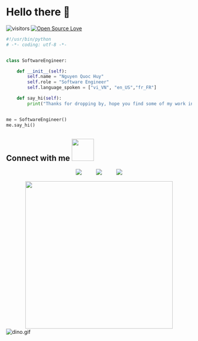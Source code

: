 # Hello there 👋
![visitors](https://visitor-badge.laobi.icu/badge?page_id=jmaqhuy.jmaqhuy)
[![Open Source Love](https://badges.frapsoft.com/os/v1/open-source.svg?v=102)](https://github.com/ellerbrock/open-source-badge/)

```python
#!/usr/bin/python
# -*- coding: utf-8 -*-


class SoftwareEngineer:

    def __init__(self):
        self.name = "Nguyen Quoc Huy"
        self.role = "Software Engineer"
        self.language_spoken = ["vi_VN", "en_US","fr_FR"]

    def say_hi(self):
        print("Thanks for dropping by, hope you find some of my work interesting.")


me = SoftwareEngineer()
me.say_hi()
```
## Connect with me <img src="https://media.giphy.com/media/LnQjpWaON8nhr21vNW/giphy.gif" width="60">

<div align="center">

<a href="https://www.linkedin.com/in/jmaqhuy/"><img src="https://img.shields.io/badge/LinkedIn-0077B5?style=for-the-badge&logo=linkedin&logoColor=white"></a>
&nbsp;&nbsp;&nbsp;&nbsp;&nbsp;&nbsp;&nbsp;&nbsp;
<a href="https://www.facebook.com/jmaqhuy"><img src="https://img.shields.io/badge/Facebook-4267B2?style=for-the-badge&logo=facebook&logoColor=white"></a>
&nbsp;&nbsp;&nbsp;&nbsp;&nbsp;&nbsp;&nbsp;&nbsp;
<a href="mailto:quochuy.ws@gmail.com"><img src="https://img.shields.io/badge/Gmail-D14836?style=for-the-badge&logo=gmail&logoColor=white"></a>

</div>

<div align="center">
<img src="https://www.animatedimages.org/data/media/562/animated-line-image-0429.gif" width="400px">
</div>

<img data-target="animated-image.replacedImage" alt="dino.gif" class="AnimatedImagePlayer-animatedImage" src="https://github.com/saadeghi/saadeghi/raw/master/dino.gif" style="display: block; opacity: 1;">